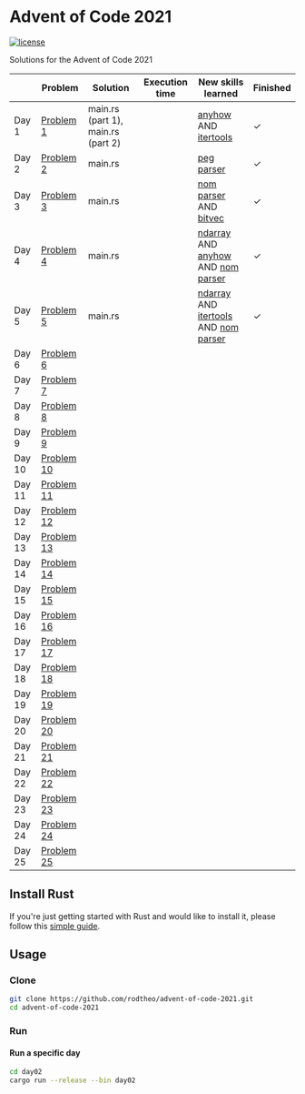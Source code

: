 # Advent of Code 2021

[![license](https://img.shields.io/badge/license-MIT-blue.svg)](https://github.com/rodtheo/advent-of-code-2021/blob/master/LICENSE)

Solutions for the Advent of Code 2021

|  	| Problem 	| Solution 	| Execution time 	| New skills learned 	| Finished 	|
|---	|---	|---	|---	|---	|---	|
| Day 1 	| [Problem 1](https://adventofcode.com/2021/day/1) 	| main.rs (part 1), main.rs (part 2) 	|  	| [anyhow](https://crates.io/crates/anyhow) AND [itertools](https://crates.io/crates/itertools) 	| ✓ 	|
| Day 2 	| [Problem 2](https://adventofcode.com/2021/day/2) 	| main.rs 	|  	| [peg parser](https://crates.io/crates/peg) 	| ✓ 	|
| Day 3 	| [Problem 3](https://adventofcode.com/2021/day/3) 	| main.rs 	|  	| [nom parser](https://crates.io/crates/nom) AND [bitvec](https://crates.io/crates/bitvec) 	| ✓ 	|
| Day 4 	| [Problem 4](https://adventofcode.com/2021/day/4) 	| main.rs 	|  	| [ndarray](https://crates.io/crates/ndarray) AND [anyhow](https://crates.io/crates/anyhow) AND [nom parser](https://crates.io/crates/nom)  	| ✓ 	|
| Day 5 	| [Problem 5](https://adventofcode.com/2021/day/5) 	| main.rs 	|  	| [ndarray](https://crates.io/crates/ndarray) AND [itertools](https://crates.io/crates/itertools) AND [nom parser](https://crates.io/crates/nom)  	| ✓ 	|
| Day 6 	| [Problem 6](https://adventofcode.com/2021/day/6) 	|  	|  	|  	|  	|
| Day 7 	| [Problem 7](https://adventofcode.com/2021/day/7) 	|  	|  	|  	|  	|
| Day 8 	| [Problem 8](https://adventofcode.com/2021/day/8) 	|  	|  	|  	|  	|
| Day 9 	| [Problem 9](https://adventofcode.com/2021/day/9) 	|  	|  	|  	|  	|
| Day 10 	| [Problem 10](https://adventofcode.com/2021/day/10) 	|  	|  	|  	|  	|
| Day 11 	| [Problem 11](https://adventofcode.com/2021/day/11) 	|  	|  	|  	|  	|
| Day 12 	| [Problem 12](https://adventofcode.com/2021/day/12) 	|  	|  	|  	|  	|
| Day 13 	| [Problem 13](https://adventofcode.com/2021/day/13) 	|  	|  	|  	|  	|
| Day 14 	| [Problem 14](https://adventofcode.com/2021/day/14) 	|  	|  	|  	|  	|
| Day 15 	| [Problem 15](https://adventofcode.com/2021/day/15) 	|  	|  	|  	|  	|
| Day 16 	| [Problem 16](https://adventofcode.com/2021/day/16) 	|  	|  	|  	|  	|
| Day 17 	| [Problem 17](https://adventofcode.com/2021/day/17) 	|  	|  	|  	|  	|
| Day 18 	| [Problem 18](https://adventofcode.com/2021/day/18) 	|  	|  	|  	|  	|
| Day 19 	| [Problem 19](https://adventofcode.com/2021/day/19) 	|  	|  	|  	|  	|
| Day 20 	| [Problem 20](https://adventofcode.com/2021/day/20) 	|  	|  	|  	|  	|
| Day 21 	| [Problem 21](https://adventofcode.com/2021/day/21) 	|  	|  	|  	|  	|
| Day 22 	| [Problem 22](https://adventofcode.com/2021/day/22) 	|  	|  	|  	|  	|
| Day 23 	| [Problem 23](https://adventofcode.com/2021/day/23) 	|  	|  	|  	|  	|
| Day 24 	| [Problem 24](https://adventofcode.com/2021/day/24) 	|  	|  	|  	|  	|
| Day 25 	| [Problem 25](https://adventofcode.com/2021/day/25) 	|  	|  	|  	|  	|


## Install Rust

If you're just getting started with Rust and would like to install it, please follow this [simple guide](https://www.rust-lang.org/tools/install).


## Usage

### Clone

```sh
git clone https://github.com/rodtheo/advent-of-code-2021.git
cd advent-of-code-2021
```

### Run

#### Run a specific day

```sh
cd day02
cargo run --release --bin day02
```

